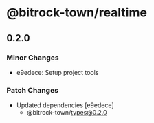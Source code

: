 # @bitrock-town/realtime

## 0.2.0

### Minor Changes

- e9edece: Setup project tools

### Patch Changes

- Updated dependencies [e9edece]
  - @bitrock-town/types@0.2.0
